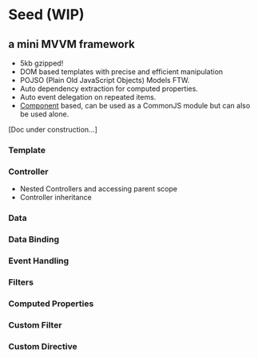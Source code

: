 # Seed (WIP)
## a mini MVVM framework

- 5kb gzipped!
- DOM based templates with precise and efficient manipulation
- POJSO (Plain Old JavaScript Objects) Models FTW.
- Auto dependency extraction for computed properties.
- Auto event delegation on repeated items.
- [Component](https://github.com/component/component) based, can be used as a CommonJS module but can also be used alone.

[Doc under construction...]

### Template

### Controller

- Nested Controllers and accessing parent scope
- Controller inheritance

### Data

### Data Binding

### Event Handling

### Filters

### Computed Properties

### Custom Filter

### Custom Directive